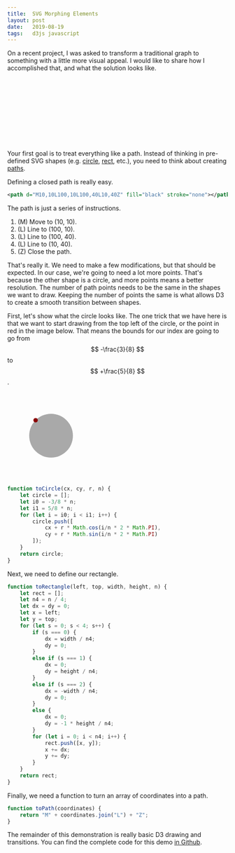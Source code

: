 ```yaml
---
title:  SVG Morphing Elements
layout: post
date:   2019-08-19
tags:   d3js javascript
---
```


On a recent project, I was asked to transform a traditional graph to something with a little more visual appeal. I would like to share how I accomplished that, and what the solution looks like.

<svg id="canvas-001"></svg>

Your first goal is to treat everything like a path. Instead of thinking in pre-defined SVG shapes (e.g. [circle](https://developer.mozilla.org/en-US/docs/Web/SVG/Element/circle), [rect](https://developer.mozilla.org/en-US/docs/Web/SVG/Element/rect), etc.), you need to think about creating [paths](https://developer.mozilla.org/en-US/docs/Web/SVG/Element/path).

Defining a closed path is really easy.

```svg
<path d="M10,10L100,10L100,40L10,40Z" fill="black" stroke="none"></path>
```

The path is just a series of instructions.

1. (M) Move to (10, 10).
2. (L) Line to (100, 10).
3. (L) Line to (100, 40).
4. (L) Line to (10, 40).
5. (Z) Close the path.

That's really it. We need to make a few modifications, but that should be expected. In our case, we're going to need a lot more points. That's because the other shape is a circle, and more points means a better resolution. The number of path points needs to be the same in the shapes we want to draw. Keeping the number of points the same is what allows D3 to create a smooth transition between shapes.

First, let's show what the circle looks like. The one trick that we have here is that we want to start drawing from the top left of the circle, or the point in <span color="darkred">red</span> in the image below. That means the bounds for our index are going to go from $$ -\frac{3}{8} $$ to $$ +\frac{5}{8} $$.

<svg width="200" height="200" viewBox="0 0 200 200"><circle cx="100" cy="100" r="50" fill="darkgray" stroke="none"></circle><circle cx="64.645" cy="64.645" r="5" fill="darkred" stroke="none"></circle></svg>

```js
function toCircle(cx, cy, r, n) {
    let circle = [];
    let i0 = -3/8 * n;
    let i1 = 5/8 * n;
    for (let i = i0; i < i1; i++) {
        circle.push([
            cx + r * Math.cos(i/n * 2 * Math.PI),
            cy + r * Math.sin(i/n * 2 * Math.PI)
        ]);
    }
    return circle;
}
```

Next, we need to define our rectangle. 

```js
function toRectangle(left, top, width, height, n) {
    let rect = [];
    let n4 = n / 4;
    let dx = dy = 0;
    let x = left;
    let y = top;
    for (let s = 0; s < 4; s++) {
        if (s === 0) {
            dx = width / n4;
            dy = 0;
        }
        else if (s === 1) {
            dx = 0;
            dy = height / n4;
        }
        else if (s === 2) {
            dx = -width / n4;
            dy = 0;
        }
        else {
            dx = 0;
            dy = -1 * height / n4;
        }
        for (let i = 0; i < n4; i++) {
            rect.push([x, y]);
            x += dx;
            y += dy;
        }
    }
    return rect;
}
```

Finally, we need a function to turn an array of coordinates into a path.

```js
function toPath(coordinates) {
    return "M" + coordinates.join("L") + "Z";
}
```

The remainder of this demonstration is really basic D3 drawing and transitions. You can find the complete code for this demo [in Github](https://github.com/jarrettmeyer/jarrettmeyer.github.io/blob/master/assets/js/morphing-001.js).

<script src="https://unpkg.com/d3@5.9.7/dist/d3.min.js"></script>
<script src="/assets/js/morphing-001.js"></script>
